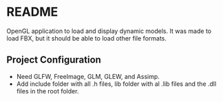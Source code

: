 # README #

OpenGL application to load and display dynamic models. It was made to load FBX, but it should be able to load other file formats.

## Project Configuration ##
- Need GLFW, FreeImage, GLM, GLEW, and Assimp. 
- Add include folder with all .h files, lib folder with al .lib files and the .dll files in the root folder.